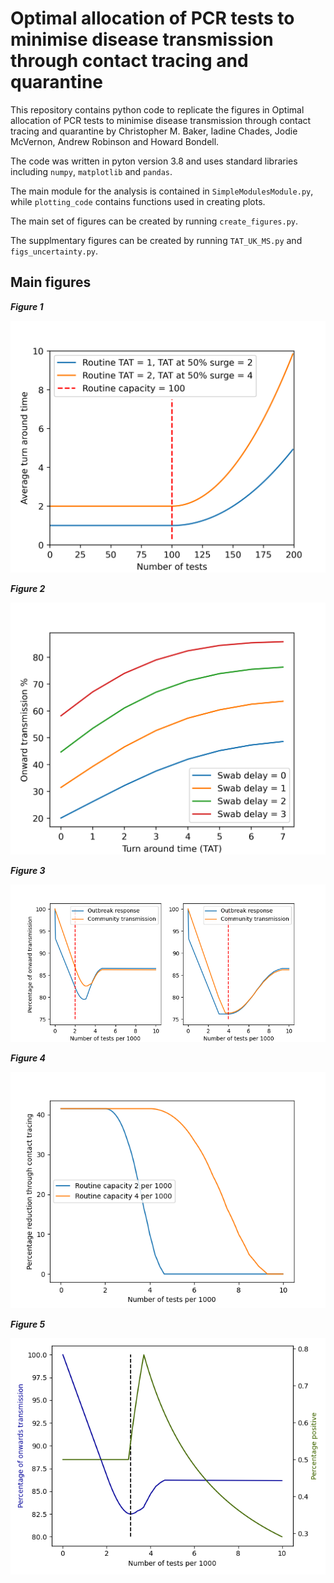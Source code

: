 # Optimal allocation of PCR tests to minimise disease transmission through contact tracing and quarantine 

This repository contains python code to replicate the figures in Optimal allocation of PCR tests to minimise disease transmission through contact tracing and quarantine by Christopher M. Baker, Iadine Chades, Jodie McVernon, Andrew Robinson and Howard Bondell.

The code was written in pyton version 3.8 and uses standard libraries including `numpy`, `matplotlib` and `pandas`.

The main module for the analysis is contained in `SimpleModulesModule.py`, while `plotting_code` contains functions used in creating plots.

The main set of figures can be created by running `create_figures.py`. 

The supplmentary figures can be created by running `TAT_UK_MS.py` and `figs_uncertainty.py`.

## Main figures

_**Figure 1**_

![Figure 1](MS_figures/TAT_figure.png)

_**Figure 2**_

![Figure 2](MS_figures/kretzschmar_results.png)

_**Figure 3**_

![Figure 3](MS_figures/Onward_transmission_two_panel.png)

_**Figure 4**_

![Figure 4](MS_figures/Percenage_reduction_by_tracing.png)

_**Figure 5**_

![Figure 5](MS_figures/Perc_pos_transmission.png)
